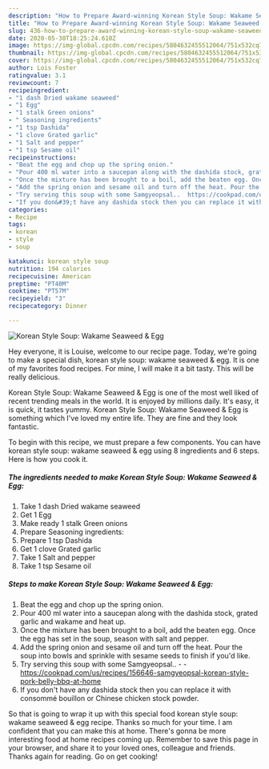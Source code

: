 ```yaml
---
description: "How to Prepare Award-winning Korean Style Soup: Wakame Seaweed &amp;amp; Egg"
title: "How to Prepare Award-winning Korean Style Soup: Wakame Seaweed &amp;amp; Egg"
slug: 436-how-to-prepare-award-winning-korean-style-soup-wakame-seaweed-and-amp-egg
date: 2020-05-30T18:25:24.610Z
image: https://img-global.cpcdn.com/recipes/5804632455512064/751x532cq70/korean-style-soup-wakame-seaweed-egg-recipe-main-photo.jpg
thumbnail: https://img-global.cpcdn.com/recipes/5804632455512064/751x532cq70/korean-style-soup-wakame-seaweed-egg-recipe-main-photo.jpg
cover: https://img-global.cpcdn.com/recipes/5804632455512064/751x532cq70/korean-style-soup-wakame-seaweed-egg-recipe-main-photo.jpg
author: Lois Foster
ratingvalue: 3.1
reviewcount: 7
recipeingredient:
- "1 dash Dried wakame seaweed"
- "1 Egg"
- "1 stalk Green onions"
- " Seasoning ingredients"
- "1 tsp Dashida"
- "1 clove Grated garlic"
- "1 Salt and pepper"
- "1 tsp Sesame oil"
recipeinstructions:
- "Beat the egg and chop up the spring onion."
- "Pour 400 ml water into a saucepan along with the dashida stock, grated garlic and wakame and heat up."
- "Once the mixture has been brought to a boil, add the beaten egg. Once the egg has set in the soup, season with salt and pepper."
- "Add the spring onion and sesame oil and turn off the heat. Pour the soup into bowls and sprinkle with sesame seeds to finish if you&#39;d like."
- "Try serving this soup with some Samgyeopsal..  https://cookpad.com/us/recipes/156646-samgyeopsal-korean-style-pork-belly-bbq-at-home"
- "If you don&#39;t have any dashida stock then you can replace it with consommé bouillon or Chinese chicken stock powder."
categories:
- Recipe
tags:
- korean
- style
- soup

katakunci: korean style soup 
nutrition: 194 calories
recipecuisine: American
preptime: "PT40M"
cooktime: "PT57M"
recipeyield: "3"
recipecategory: Dinner

---
```



![Korean Style Soup: Wakame Seaweed &amp; Egg](https://img-global.cpcdn.com/recipes/5804632455512064/751x532cq70/korean-style-soup-wakame-seaweed-egg-recipe-main-photo.jpg)

Hey everyone, it is Louise, welcome to our recipe page. Today, we're going to make a special dish, korean style soup: wakame seaweed &amp; egg. It is one of my favorites food recipes. For mine, I will make it a bit tasty. This will be really delicious.



Korean Style Soup: Wakame Seaweed &amp; Egg is one of the most well liked of recent trending meals in the world. It is enjoyed by millions daily. It's easy, it is quick, it tastes yummy. Korean Style Soup: Wakame Seaweed &amp; Egg is something which I've loved my entire life. They are fine and they look fantastic.


To begin with this recipe, we must prepare a few components. You can have korean style soup: wakame seaweed &amp; egg using 8 ingredients and 6 steps. Here is how you cook it.

<!--inarticleads1-->

##### The ingredients needed to make Korean Style Soup: Wakame Seaweed &amp; Egg:

1. Take 1 dash Dried wakame seaweed
1. Get 1 Egg
1. Make ready 1 stalk Green onions
1. Prepare  Seasoning ingredients:
1. Prepare 1 tsp Dashida
1. Get 1 clove Grated garlic
1. Take 1 Salt and pepper
1. Take 1 tsp Sesame oil




<!--inarticleads2-->

##### Steps to make Korean Style Soup: Wakame Seaweed &amp; Egg:

1. Beat the egg and chop up the spring onion.
1. Pour 400 ml water into a saucepan along with the dashida stock, grated garlic and wakame and heat up.
1. Once the mixture has been brought to a boil, add the beaten egg. Once the egg has set in the soup, season with salt and pepper.
1. Add the spring onion and sesame oil and turn off the heat. Pour the soup into bowls and sprinkle with sesame seeds to finish if you&#39;d like.
1. Try serving this soup with some Samgyeopsal.. -  - https://cookpad.com/us/recipes/156646-samgyeopsal-korean-style-pork-belly-bbq-at-home
1. If you don&#39;t have any dashida stock then you can replace it with consommé bouillon or Chinese chicken stock powder.




So that is going to wrap it up with this special food korean style soup: wakame seaweed &amp; egg recipe. Thanks so much for your time. I am confident that you can make this at home. There's gonna be more interesting food at home recipes coming up. Remember to save this page in your browser, and share it to your loved ones, colleague and friends. Thanks again for reading. Go on get cooking!
